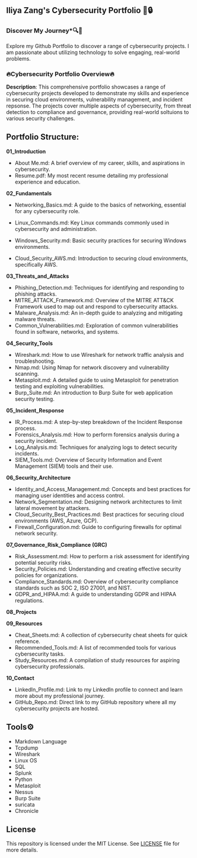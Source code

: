 ## Iliya Zang's Cybersecurity Portfolio  🚨🔒

### Discover My Journey*🔍💫

Explore my Github Portfolio to discover a range of cybersecurity projects. I am passionate about utilizing technology to solve engaging, real-world problems. 


### 🔥Cybersecurity Portfolio Overview🔥

**Description**: This comprehensive portfolio showcases a range of cybersecurity projects developed to demonstrate my skills and experience in securing cloud environments, vulnerability management, and incident repsonse. The projects cover multiple aspects of cybersecurity, from threat detection to compliance and governance, providing real-world soltuions to various security challenges.


## Portfolio Structure:

**01_Introduction** 

- About Me.md: A brief overview of my career, skills, and aspirations in cybersecurity.
- Resume.pdf: My most recent resume detailing my professional experience and education.

**02_Fundamentals**
- Networking_Basics.md: A guide to the basics of networking, essential for any cybersecurity role.

- Linux_Commands.md: Key Linux commands commonly used in cybersecurity and administration.

- Windows_Security.md: Basic security practices for securing Windows environments.

- Cloud_Security_AWS.md: Introduction to securing cloud environments, specifically AWS.

**03_Threats_and_Attacks**
- Phishing_Detection.md: Techniques for identifying and responding to phishing attacks.
- MITRE_ATTACK_Framework.md: Overview of the MITRE ATT&CK Framework used to map out and respond to cybersecurity attacks.
- Malware_Analysis.md: An in-depth guide to analyzing and mitigating malware threats.
- Common_Vulnerabilities.md: Exploration of common vulnerabilities found in software, networks, and systems.

**04_Security_Tools**
- Wireshark.md: How to use Wireshark for network traffic analysis and troubleshooting.
- Nmap.md: Using Nmap for network discovery and vulnerability scanning.
- Metasploit.md: A detailed guide to using Metasploit for penetration testing and exploiting vulnerabilities.
- Burp_Suite.md: An introduction to Burp Suite for web application security testing.

**05_Incident_Response**
- IR_Process.md: A step-by-step breakdown of the Incident Response process.
- Forensics_Analysis.md: How to perform forensics analysis during a security incident.
- Log_Analysis.md: Techniques for analyzing logs to detect security incidents.
- SIEM_Tools.md: Overview of Security Information and Event Management (SIEM) tools and their use.

**06_Security_Architecture**
- Identity_and_Access_Management.md: Concepts and best practices for managing user identities and access control.
- Network_Segmentation.md: Designing network architectures to limit lateral movement by attackers.
- Cloud_Security_Best_Practices.md: Best practices for securing cloud environments (AWS, Azure, GCP).
- Firewall_Configuration.md: Guide to configuring firewalls for optimal network security.

**07_Governance_Risk_Compliance (GRC)**
- Risk_Assessment.md: How to perform a risk assessment for identifying potential security risks.
- Security_Policies.md: Understanding and creating effective security policies for organizations.
- Compliance_Standards.md: Overview of cybersecurity compliance standards such as SOC 2, ISO 27001, and NIST.
- GDPR_and_HIPAA.md: A guide to understanding GDPR and HIPAA regulations.

**08_Projects**

**09_Resources**
- Cheat_Sheets.md: A collection of cybersecurity cheat sheets for quick reference.
- Recommended_Tools.md: A list of recommended tools for various cybersecurity tasks.
- Study_Resources.md: A compilation of study resources for aspiring cybersecurity professionals.

**10_Contact**
- LinkedIn_Profile.md: Link to my LinkedIn profile to connect and learn more about my professional journey.
- GitHub_Repo.md: Direct link to my GitHub repository where all my cybersecurity projects are hosted.


## Tools⚙️
- Markdown Language
- Tcpdump
- Wireshark 
- Linux OS
- SQL 
- Splunk 
- Python 
- Metasploit 
- Nessus 
- Burp Suite 
- suricata
- Chronicle


## License 

This repository is licensed under the MIT License. See [LICENSE](./LICENSE.md) file for more details.


